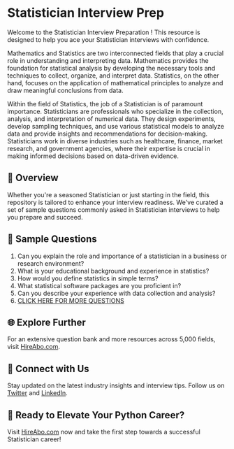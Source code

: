 # Statistician Interview Prep

Welcome to the Statistician Interview Preparation ! This resource is designed to help you ace your Statistician interviews with confidence.

Mathematics and Statistics are two interconnected fields that play a crucial role in understanding and interpreting data. Mathematics provides the foundation for statistical analysis by developing the necessary tools and techniques to collect, organize, and interpret data. Statistics, on the other hand, focuses on the application of mathematical principles to analyze and draw meaningful conclusions from data.

Within the field of Statistics, the job of a Statistician is of paramount importance. Statisticians are professionals who specialize in the collection, analysis, and interpretation of numerical data. They design experiments, develop sampling techniques, and use various statistical models to analyze data and provide insights and recommendations for decision-making. Statisticians work in diverse industries such as healthcare, finance, market research, and government agencies, where their expertise is crucial in making informed decisions based on data-driven evidence.

## 🚀 Overview

Whether you're a seasoned Statistician or just starting in the field, this repository is tailored to enhance your interview readiness. We've curated a set of sample questions commonly asked in Statistician interviews to help you prepare and succeed.

## 📝 Sample Questions

1. Can you explain the role and importance of a statistician in a business or research environment?
2. What is your educational background and experience in statistics?
3. How would you define statistics in simple terms?
4. What statistical software packages are you proficient in?
5. Can you describe your experience with data collection and analysis?
6. [CLICK HERE FOR MORE QUESTIONS](https://hireabo.com/job/19_1_0/Statistician)

## 🌐 Explore Further

For an extensive question bank and more resources across 5,000 fields, visit [HireAbo.com](https://www.hireabo.com).

## 📱 Connect with Us

Stay updated on the latest industry insights and interview tips. Follow us on [Twitter](https://twitter.com/hireabo) and [LinkedIn](https://www.linkedin.com/in/hire-abo-3609972a8/).

## 🚀 Ready to Elevate Your Python Career?

Visit [HireAbo.com](https://www.hireabo.com) now and take the first step towards a successful Statistician career!